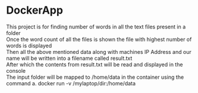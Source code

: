 # DockerApp
This project is for finding number of words in all the text files present in a folder <br>
Once the word count of all the files is shown the file with highest number of words is displayed<br>
Then all the above mentioned data along with machines IP Address and our name will be written into a filename called result.txt<br>
After which the contents from result.txt will be read and displayed in the console<br>
The input folder will be mapped to /home/data in the container using the command a.	docker run -v /mylaptop/dir:/home/data<br>
